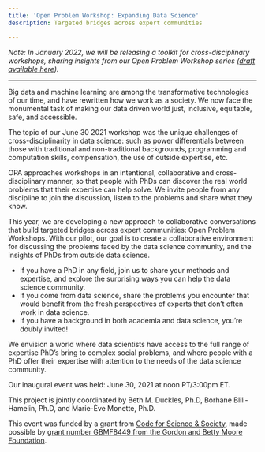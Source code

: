 ```yaml
---
title: 'Open Problem Workshop: Expanding Data Science'
description: Targeted bridges across expert communities

---
```

_Note: In January 2022, we will be releasing a toolkit for cross-disciplinary workshops, sharing insights from our Open Problem Workshop series (_[_draft available here_](https://drive.google.com/file/d/13U4DxVo8JNGlOptfGJ1g2WrKwofQXAU8/view?usp=sharing)_)._

***

Big data and machine learning are among the transformative technologies of our time, and have rewritten how we work as a society. We now face the monumental task of making our data driven world just, inclusive, equitable, safe, and accessible.

The topic of our June 30 2021 workshop was the unique challenges of cross-disciplinarity in data science: such as power differentials between those with traditional and non-traditional backgrounds, programming and computation skills, compensation, the use of outside expertise, etc.

OPA approaches workshops in an intentional, collaborative and cross-disciplinary manner, so that people with PhDs can discover the real world problems that their expertise can help solve. We invite people from any discipline to join the discussion, listen to the problems and share what they know.

This year, we are developing a new approach to collaborative conversations that build targeted bridges across expert communities: Open Problem Workshops. With our pilot, our goal is to create a collaborative environment for discussing the problems faced by the data science community, and the insights of PhDs from outside data science.

* If you have a PhD in any field, join us to share your methods and expertise, and explore the surprising ways you can help the data science community.
* If you come from data science, share the problems you encounter that would benefit from the fresh perspectives of experts that don’t often work in data science.
* If you have a background in both academia and data science, you’re doubly invited!

We envision a world where data scientists have access to the full range of expertise PhD’s bring to complex social problems, and where people with a PhD offer their expertise with attention to the needs of the data science community.

Our inaugural event was held: June 30, 2021 at noon PT/3:00pm ET.

This project is jointly coordinated by Beth M. Duckles, Ph.D, Borhane Blili-Hamelin, Ph.D, and Marie-Ève Monette, Ph.D.

This event was funded by a grant from [Code for Science & Society,](https://codeforscience.org/) made possible by [grant number GBMF8449 from the Gordon and Betty Moore Foundation](https://doi.org/10.37807/GBMF8449).